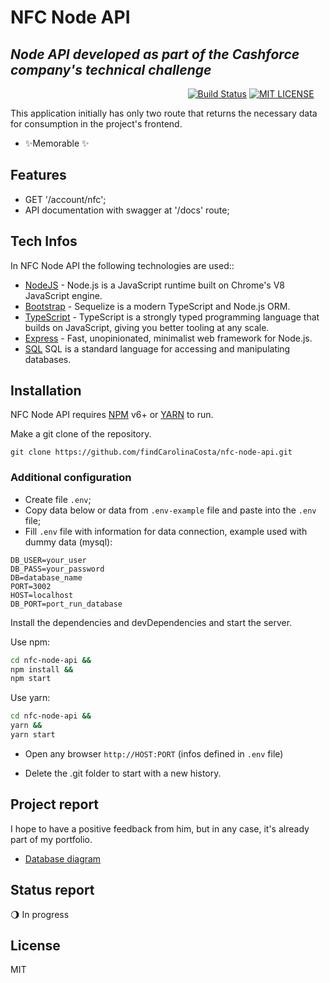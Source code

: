 # NFC Node API
## _Node API developed as part of the Cashforce company's technical challenge_

&nbsp;&nbsp;&nbsp;&nbsp;&nbsp;&nbsp;&nbsp;&nbsp;&nbsp;&nbsp;&nbsp;&nbsp;&nbsp;&nbsp;&nbsp;&nbsp;&nbsp;&nbsp;&nbsp;&nbsp;&nbsp;&nbsp;&nbsp;&nbsp;&nbsp;&nbsp;&nbsp;&nbsp;&nbsp;&nbsp;&nbsp;&nbsp;&nbsp;&nbsp;&nbsp;&nbsp;&nbsp;&nbsp;&nbsp;&nbsp;&nbsp;&nbsp;&nbsp;&nbsp;&nbsp;&nbsp;&nbsp;&nbsp;&nbsp;&nbsp;&nbsp;&nbsp;&nbsp;&nbsp;&nbsp;&nbsp;&nbsp;&nbsp;&nbsp;&nbsp;&nbsp;&nbsp;&nbsp;&nbsp;&nbsp;&nbsp;&nbsp;&nbsp;&nbsp;&nbsp;&nbsp;
[![Build Status](https://travis-ci.org/joemccann/dillinger.svg?branch=master)](https://github.com/findCarolinaCosta/nfc-node-api)
[![MIT LICENSE](https://camo.githubusercontent.com/c6239caa38945e7693646486b0337744e4bd84d52807a7a1756d596a0e13676a/68747470733a2f2f696d672e736869656c64732e696f2f6769746875622f6c6963656e73652f65617379626173652f65617379626173652d7265616374)](https://github.com/findCarolinaCosta/nfc-node-api/blob/main/LICENSE)

This application initially has only two route that returns the necessary data for consumption in the project's frontend.

- ✨Memorable ✨

## Features

- GET '/account/nfc';
- API documentation with swagger at '/docs' route;

## Tech Infos

In NFC Node API the following technologies are used::

- [NodeJS](https://nodejs.org/en/) - Node.js is a JavaScript runtime built on Chrome's V8 JavaScript engine.
- [Bootstrap](https://sequelize.org/) - Sequelize is a modern TypeScript and Node.js ORM.
- [TypeScript](https://www.typescriptlang.org/) - TypeScript is a strongly typed programming language that builds on JavaScript, giving you better tooling at any scale.
- [Express](https://expressjs.com/) - Fast, unopinionated, minimalist web framework for Node.js.
- [SQL](https://www.w3schools.com/sql/sql_intro.asp) SQL is a standard language for accessing and manipulating databases.

## Installation

NFC Node API requires [NPM](https://www.npmjs.com/) v6+ or [YARN](https://yarnpkg.com/) to run.

Make a git clone of the repository.
```
git clone https://github.com/findCarolinaCosta/nfc-node-api.git
```

### Additional configuration
- Create file `.env`;
- Copy data below or data from `.env-example` file and paste into the `.env` file;
- Fill `.env` file with information for data connection, example used with dummy data (mysql):

```
DB_USER=your_user
DB_PASS=your_password
DB=database_name
PORT=3002
HOST=localhost
DB_PORT=port_run_database
```

Install the dependencies and devDependencies and start the server.

Use npm:
```sh
cd nfc-node-api &&
npm install &&
npm start
```

Use yarn:
```sh
cd nfc-node-api &&
yarn &&
yarn start
```

- Open any browser `http://HOST:PORT` (infos defined in `.env` file)

- Delete the .git folder to start with a new history.

## Project report
I hope to have a positive feedback from him, but in any case, it's already part of my portfolio.
- [Database diagram](./assets/data-diagram.png)

## Status report
:waning_gibbous_moon: In progress

## License

MIT

